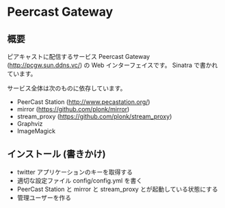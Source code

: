 # Peercast Gateway

## 概要

ピアキャストに配信するサービス Peercast Gateway
(http://pcgw.sun.ddns.vc/) の Web インターフェイスです。
Sinatra で書かれています。

サービス全体は次のものに依存しています。

* PeerCast Station (http://www.pecastation.org/)
* mirror (https://github.com/plonk/mirror)
* stream_proxy (https://github.com/plonk/stream_proxy)
* Graphviz
* ImageMagick

## インストール (書きかけ)

* twitter アプリケーションのキーを取得する
* 適切な設定ファイル config/config.yml を書く
* PeerCast Station と mirror と stream_proxy とが起動している状態にする
* 管理ユーザーを作る
